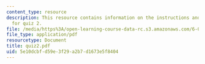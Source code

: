 ```yaml
---
content_type: resource
description: This resource contains information on the instructions and problem sets
  for quiz 2.
file: /media/https%3A/open-learning-course-data-rc.s3.amazonaws.com/6-046j-introduction-to-algorithms-sma-5503-fall-2005/5e10dcbfd59e3f29a2b7d1673e5f8404_quiz2.pdf
file_type: application/pdf
resourcetype: Document
title: quiz2.pdf
uid: 5e10dcbf-d59e-3f29-a2b7-d1673e5f8404
---
```

